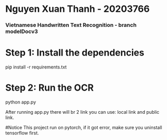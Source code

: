 # Nguyen Xuan Thanh - 20203766
### Vietnamese Handwritten Text Recognition - branch modelDocv3

# Step 1: Install the dependencies
pip install -r requirements.txt

# Step 2: Run the OCR
python app.py

After running app.py there will br 2 link you can use: local link and public link.

#Notice
This project run on pytorch, if it got error, make sure you uninstall tensorflow first.



